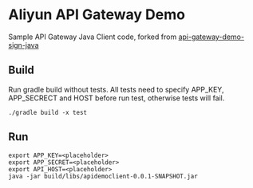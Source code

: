 # Aliyun API Gateway Demo

Sample API Gateway Java Client code, forked from [api-gateway-demo-sign-java](https://github.com/aliyun/api-gateway-demo-sign-java)

## Build

Run gradle build without tests. All tests need to specify APP_KEY, APP_SECRECT and HOST before run test,
otherwise tests will fail.

```
./gradle build -x test
```

## Run

```
export APP_KEY=<placeholder>
export APP_SECRET=<placeholder>
export API_HOST=<placeholder>
java -jar build/libs/apidemoclient-0.0.1-SNAPSHOT.jar
```

